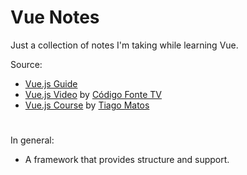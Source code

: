 # Vue Notes

Just a collection of notes I'm taking while learning Vue.

Source: 
- [Vue.js Guide](https://vuejs.org/guide/)
- [Vue.js Video](https://www.youtube.com/watch?v=bEl6yN3vd-U) by [Código Fonte TV](https://www.youtube.com/@codigofontetv)
- [Vue.js Course](https://www.youtube.com/watch?v=bEl6yN3vd-U) by [Tiago Matos](https://www.youtube.com/@tiagomatosweb)
#
In general:
- A framework that provides structure and support.
